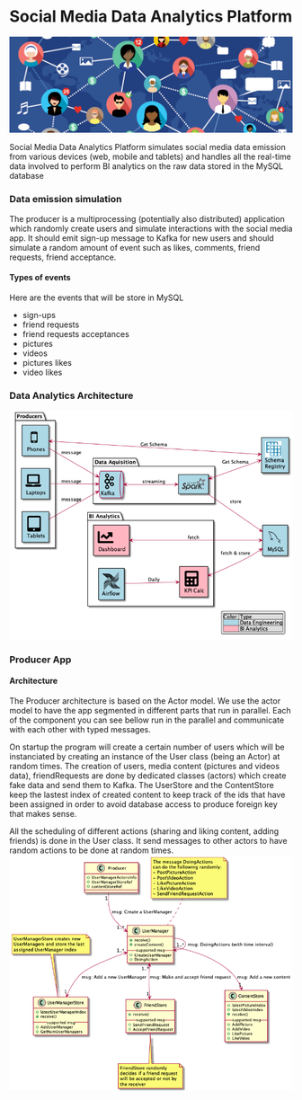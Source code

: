 # Social Media Data Analytics Platform
<img src="img/output/social_media.png" />

Social Media Data Analytics Platform simulates social media data emission from various devices (web, mobile and tablets) and handles all the real-time data involved to perform BI analytics on the raw data stored in the MySQL database

### Data emission simulation
The producer is a multiprocessing (potentially also distributed) application which randomly create users and simulate interactions with the social media app.
It should emit sign-up message to Kafka for new users and should simulate a random amount of event such as likes, comments, friend requests, friend acceptance. 

#### Types of events
Here are the events that will be store in MySQL
- sign-ups
- friend requests
- friend requests acceptances
- pictures
- videos
- pictures likes
- video likes

### Data Analytics Architecture

<kbd>
    <img src="img/output/overview.png" />
</kbd>

### Producer App

#### Architecture
The Producer architecture is based on the Actor model. We use the actor model to have the app segmented in different parts that run in parallel.
Each of the component you can see bellow run in the parallel and communicate with each other with typed messages.

On startup the program will create a certain number of users which will be instanciated by creating an instance of the User class (being an Actor) at random times.
The creation of users, media content (pictures and videos data), friendRequests are done by dedicated classes (actors) which create fake data and send them to Kafka.
The UserStore and the ContentStore keep the lastest index of created content to keep track of the ids that have been assigned in order to avoid database access to produce foreign key that makes sense.

All the scheduling of different actions (sharing and liking content, adding friends) is done in the User class. It send messages to other actors to have random actions to be done at random times.
<img src="img/output/producer_actors.png" />
